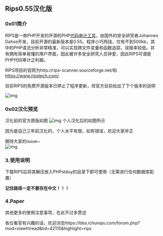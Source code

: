 ##                                                             Rips0.55汉化版

### 0x01简介

RIPS是一款PHP开发的开源的PHP[代码审计工具](http://bbs.ichunqiu.com/portal.php)，由国外的安全研究者Johannes Dahse开发，目前开源的最新版本是0.55。程序小巧玲珑，仅有不到500kb，其中的PHP语法分析非常精准，可以实现跨文件变量和函数追踪，误报率较低。并有拥有简单易懂的用户界面，因此被许多安全研究人员钟爱，因此RIPS可谓是PHP代码审计之利器。    

RIPS项目的官网为http://rips-scanner.sourceforge.net/和 https://www.ripstech.com/  

目前RIPS的免费开源版本已停止了程序更新，但官方目前给出了下个版本的说明 

![img](http://a2.qpic.cn/psb?/V10RcScp2r75fu/gzD9c8sHSoVjC7z3R.ptplOr0vEbTJTnxQqVgnNRo1w!/b/dCEBAAAAAAAA&ek=1&kp=1&pt=0&bo=dQSuAnUErgIDIAU!&tl=1&su=0230984577&tm=1529917200&sce=0-12-12&rf=2-9)



### 0x02汉化预览

 汉化前的官方原版如图
 ![img](http://qqadapt.qpic.cn/adapt/0/5b9e466c-c194-dddc-1794-34a168687030/800?pt=0&ek=1&kp=1&sce=0-12-12)
个人汉化后的如图所示

因为是自己三年前汉化的，个人水平有限，如有错误，欢迎大家斧正

期待大家的issue~    
![img](http://a2.qpic.cn/psb?/V10RcScp2r75fu/tfMoVsAdsb6Y3zNj0KyDoBoYEXAir*FZW4OrkXSTsrQ!/b/dCEBAAAAAAAA&ek=1&kp=1&pt=0&bo=1wOVAtcDlQIDIAU!&tl=1&su=0123849521&tm=1529917200&sce=0-12-12&rf=2-9)



### 3.使用说明

下载RIPS后将其解压放入PHPstduy的目录下即可使用（无需进行任何数据库配置）

**记住路径一定不要存在中文！！！**



### 4.Paper

其他更多的使用注意事项，在此不过多赘述

各位看官有兴趣的话，欢迎浏览https://bbs.ichunqiu.com/forum.php?mod=viewthread&tid=42115&highlight=rips